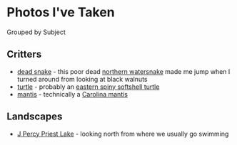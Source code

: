 # Photos I've Taken #

Grouped by Subject

## Critters ##

* [dead snake](/static/img/snake.jpg) - this poor dead [northern watersnake](http://www.tennsnakes.org/watersnake.htm) made me jump when I turned around from looking at black walnuts
* [turtle](/static/img/turtle.jpg) - probably an [eastern spiny softshell turtle](http://en.wikipedia.org/wiki/Spiny_softshell_turtle)
* [mantis](/static/img/mantis.jpg) - technically a [Carolina mantis](http://en.wikipedia.org/wiki/Carolina_mantis)

## Landscapes ##

* [J Percy Priest Lake](/static/img/swimming-cove.jpg) - looking north from where we usually go swimming
